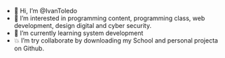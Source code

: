 - 👋 Hi, I’m @IvanToledo
- 👀 I’m interested in programming content, programming class, web development, design digital and cyber security.
- 🌱 I’m currently learning system development
- 💥 I’m try collaborate by downloading my School and personal projecta on Github.

<!---
"Apegados às coisas do mundo, do que valerá termos sidos tímidos?" ---!>

